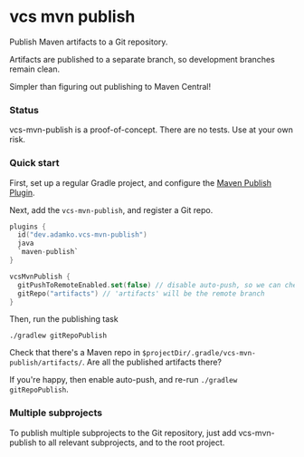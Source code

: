 # vcs mvn publish

Publish Maven artifacts to a Git repository. 

Artifacts are published to a separate branch, so development branches remain clean.

Simpler than figuring out publishing to Maven Central!

### Status

vcs-mvn-publish is a proof-of-concept. There are no tests. Use at your own risk.

### Quick start

First, set up a regular Gradle project, and configure the 
[Maven Publish Plugin](https://docs.gradle.org/current/userguide/publishing_maven.html).

Next, add the `vcs-mvn-publish`, and register a Git repo.

```kotlin
plugins {
  id("dev.adamko.vcs-mvn-publish")
  java
  `maven-publish`
}

vcsMvnPublish {
  gitPushToRemoteEnabled.set(false) // disable auto-push, so we can check it works first
  gitRepo("artifacts") // 'artifacts' will be the remote branch
}
```

Then, run the publishing task

```shell
./gradlew gitRepoPublish
```

Check that there's a Maven repo in `$projectDir/.gradle/vcs-mvn-publish/artifacts/`.
Are all the published artifacts there?

If you're happy, then enable auto-push, and re-run `./gradlew gitRepoPublish`.


### Multiple subprojects

To publish multiple subprojects to the Git repository, just add vcs-mvn-publish to all relevant
subprojects, and to the root project.
